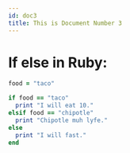 ```yaml
---
id: doc3
title: This is Document Number 3
---
```


# If else in Ruby:

```ruby
food = "taco"

if food == "taco"
  print "I will eat 10."
elsif food == "chipotle"
  print "Chipotle muh lyfe."
else
  print "I will fast."
end
```